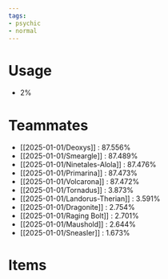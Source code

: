 ```yaml
---
tags:
- psychic
- normal
---
```

# Usage
- 2%
# Teammates
- [[2025-01-01/Deoxys]] : 87.556%
- [[2025-01-01/Smeargle]] : 87.489%
- [[2025-01-01/Ninetales-Alola]] : 87.476%
- [[2025-01-01/Primarina]] : 87.473%
- [[2025-01-01/Volcarona]] : 87.472%
- [[2025-01-01/Tornadus]] : 3.873%
- [[2025-01-01/Landorus-Therian]] : 3.591%
- [[2025-01-01/Dragonite]] : 2.754%
- [[2025-01-01/Raging Bolt]] : 2.701%
- [[2025-01-01/Maushold]] : 2.644%
- [[2025-01-01/Sneasler]] : 1.673%
# Items